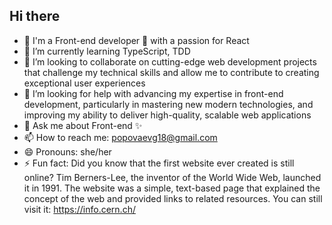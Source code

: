 ## Hi there 
- 🔭 I'm a Front-end developer 🚀 with a passion for React
- 🌱 I’m currently learning TypeScript, TDD
- 👯 I’m looking to collaborate on cutting-edge web development projects that challenge my technical skills and allow me to contribute to creating exceptional user experiences
- 🤔 I’m looking for help with advancing my expertise in front-end development, particularly in mastering new modern technologies, and improving my ability to deliver high-quality, scalable web applications
- 💬 Ask me about Front-end ✨
- 📫 How to reach me: popovaevg18@gmail.com
- 😄 Pronouns: she/her
- ⚡ Fun fact: Did you know that the first website ever created is still online? Tim Berners-Lee, the inventor of the World Wide Web, launched it in 1991. The website was a simple, text-based page that explained the concept of the web and provided links to related resources. You can still visit it: https://info.cern.ch/
